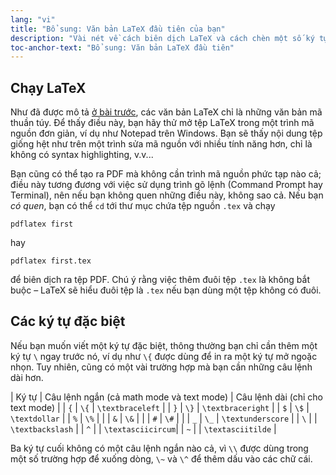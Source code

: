 ```yaml
---
lang: "vi"
title: "Bổ sung: Văn bản LaTeX đầu tiên của bạn"
description: "Vài nét về cách biên dịch LaTeX và cách chèn một số ký tự đặc biệt vào văn bản."
toc-anchor-text: "Bổ sung: Văn bản LaTeX đầu tiên"
---
```


## Chạy LaTeX

Như đã được mô tả [ở bài trước](lesson-02), các văn bản LaTeX chỉ là những văn
bản mã thuần túy. Để thấy điều này, bạn hãy thử mở tệp LaTeX trong một trình mã
nguồn đơn giản, ví dụ như Notepad trên Windows. Bạn sẽ thấy nội dung tệp giống
hệt như trên một trình sửa mã nguồn với nhiều tính năng hơn, chỉ là không có
syntax highlighting, v.v...

Bạn cũng có thể tạo ra PDF mà không cần trình mã nguồn phức tạp nào cả; điều này
tương đương với việc sử dụng trình gõ lệnh (Command Prompt hay Terminal), nên
nếu bạn không quen những điều này, không sao cả. Nếu bạn *có quen*, bạn có thể
`cd` tới thư mục chứa tệp nguồn `.tex` và chạy

`pdflatex first`

hay

`pdflatex first.tex`

để biên dịch ra tệp PDF. Chú ý rằng việc thêm đuôi tệp `.tex` là không bắt buộc
&ndash; LaTeX sẽ hiểu đuôi tệp là `.tex` nếu bạn dùng một tệp không có đuôi.

## Các ký tự đặc biệt

Nếu bạn muốn viết một ký tự đặc biệt, thông thường bạn chỉ cần thêm một ký tự
`\` ngay trước nó, ví dụ như `\{` được dùng để in ra một ký tự mở ngoặc nhọn.
Tuy nhiên, cũng có một vài trường hợp mà bạn cần những câu lệnh dài hơn.

| Ký tự  | Câu lệnh ngắn (cả math mode và text mode) | Câu lệnh dài (chỉ cho text mode) |
| `{`    | `\{`          | `\textbraceleft`  |
| `}`    | `\}`          | `\textbraceright` |
| `$`    | `\$`          | `\textdollar`     |
| `%`    | `\%`          |                   |
| `&`    | `\&`          |                   |
| `#`    | `\#`          |                   |
| `_`    | `\_`          | `\textunderscore` |
| ``\``  |               | `\textbackslash`  |
| `^`    |               | `\textasciicircum`|
| `~`    |               | `\textasciitilde` |

Ba ký tự cuối không có một câu lệnh ngắn nào cả, vì `\\` được dùng trong một số
trường hợp để xuống dòng, `\~` và `\^` để thêm dấu vào các chữ cái.
